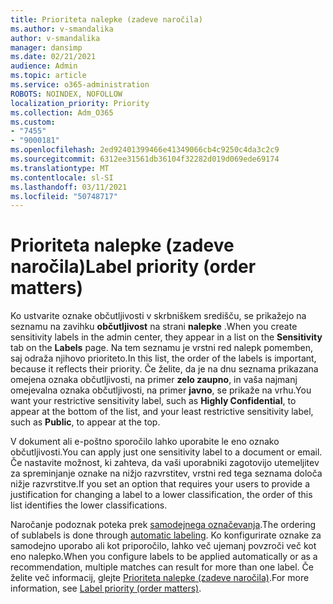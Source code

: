 ```yaml
---
title: Prioriteta nalepke (zadeve naročila)
ms.author: v-smandalika
author: v-smandalika
manager: dansimp
ms.date: 02/21/2021
audience: Admin
ms.topic: article
ms.service: o365-administration
ROBOTS: NOINDEX, NOFOLLOW
localization_priority: Priority
ms.collection: Adm_O365
ms.custom:
- "7455"
- "9000181"
ms.openlocfilehash: 2ed92401399466e41349066cb4c9250c4da3c2c9
ms.sourcegitcommit: 6312ee31561db36104f32282d019d069ede69174
ms.translationtype: MT
ms.contentlocale: sl-SI
ms.lasthandoff: 03/11/2021
ms.locfileid: "50748717"
---
```

# <a name="label-priority-order-matters"></a><span data-ttu-id="e5b7d-102">Prioriteta nalepke (zadeve naročila)</span><span class="sxs-lookup"><span data-stu-id="e5b7d-102">Label priority (order matters)</span></span>

<span data-ttu-id="e5b7d-103">Ko ustvarite oznake občutljivosti v skrbniškem središču, se prikažejo na seznamu na zavihku **občutljivost** na strani **nalepke** .</span><span class="sxs-lookup"><span data-stu-id="e5b7d-103">When you create sensitivity labels in the admin center, they appear in a list on the **Sensitivity** tab on the **Labels** page.</span></span> <span data-ttu-id="e5b7d-104">Na tem seznamu je vrstni red nalepk pomemben, saj odraža njihovo prioriteto.</span><span class="sxs-lookup"><span data-stu-id="e5b7d-104">In this list, the order of the labels is important, because it reflects their priority.</span></span> <span data-ttu-id="e5b7d-105">Če želite, da je na dnu seznama prikazana omejena oznaka občutljivosti, na primer **zelo zaupno**, in vaša najmanj omejevalna oznaka občutljivosti, na primer **javno**, se prikaže na vrhu.</span><span class="sxs-lookup"><span data-stu-id="e5b7d-105">You want your restrictive sensitivity label, such as **Highly Confidential**, to appear at the bottom of the list, and your least restrictive sensitivity label, such as **Public**, to appear at the top.</span></span>

<span data-ttu-id="e5b7d-106">V dokument ali e-poštno sporočilo lahko uporabite le eno oznako občutljivosti.</span><span class="sxs-lookup"><span data-stu-id="e5b7d-106">You can apply just one sensitivity label to a document or email.</span></span> <span data-ttu-id="e5b7d-107">Če nastavite možnost, ki zahteva, da vaši uporabniki zagotovijo utemeljitev za spreminjanje oznake na nižjo razvrstitev, vrstni red tega seznama določa nižje razvrstitve.</span><span class="sxs-lookup"><span data-stu-id="e5b7d-107">If you set an option that requires your users to provide a justification for changing a label to a lower classification, the order of this list identifies the lower classifications.</span></span>

<span data-ttu-id="e5b7d-108">Naročanje podoznak poteka prek [samodejnega označevanja](https://docs.microsoft.com/microsoft-365/compliance/apply-sensitivity-label-automatically).</span><span class="sxs-lookup"><span data-stu-id="e5b7d-108">The ordering of sublabels is done through [automatic labeling](https://docs.microsoft.com/microsoft-365/compliance/apply-sensitivity-label-automatically).</span></span> <span data-ttu-id="e5b7d-109">Ko konfigurirate oznake za samodejno uporabo ali kot priporočilo, lahko več ujemanj povzroči več kot eno nalepko.</span><span class="sxs-lookup"><span data-stu-id="e5b7d-109">When you configure labels to be applied automatically or as a recommendation, multiple matches can result for more than one label.</span></span> <span data-ttu-id="e5b7d-110">Če želite več informacij, glejte [Prioriteta nalepke (zadeve naročila)](https://docs.microsoft.com/microsoft-365/compliance/sensitivity-labels).</span><span class="sxs-lookup"><span data-stu-id="e5b7d-110">For more information, see [Label priority (order matters)](https://docs.microsoft.com/microsoft-365/compliance/sensitivity-labels).</span></span>